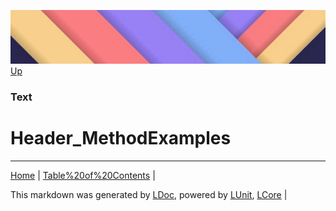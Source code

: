 ![](../Content/LDoc-banner-small.png "")
[Up](Text.md)
### Text
# Header_MethodExamples
---

[Home](../../README.md) | [Table%20of%20Contents](../../TableOfContents.md) | 


This markdown was generated by [LDoc](https://github.com/CodeSingularity/LDoc), powered by [LUnit](https://github.com/CodeSingularity/LUnit), [LCore](https://github.com/CodeSingularity/LCore) | 

